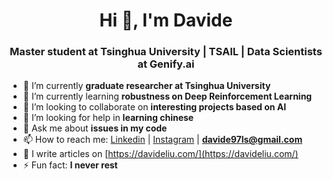 <h1 align="center">Hi 👋, I'm Davide</h1>
<h3 align="center">Master student at Tsinghua University | TSAIL | Data Scientists at Genify.ai</h3>
<!--
**davide97l/davide97l** is a ✨ _special_ ✨ repository because its `README.md` (this file) appears on your GitHub profile.-->

- 🔭 I’m currently **graduate researcher at Tsinghua University**
- 🌱 I’m currently learning **robustness on Deep Reinforcement Learning**
- 👯 I’m looking to collaborate on **interesting projects based on AI**
- 🤔 I’m looking for help in **learning chinese**
- 💬 Ask me about **issues in my code**
- 📫 How to reach me: [Linkedin](https://www.linkedin.com/in/davide-liu-9a39a3123/) | [Instagram](https://www.instagram.com/_davide_liu/) | **davide97ls@gmail.com**
- 📝 I write articles on [https://davideliu.com/](https://davideliu.com/)
- ⚡ Fun fact: **I never rest**
<!--<p align="center"><img align="center" src="https://github-readme-stats.vercel.app/api/top-langs/?username=davide97l&layout=compact&hide=html" alt="davide97l" /></p>

<!--<p align="center"><img src="https://github-readme-stats.vercel.app/api?username=davide97l&show_icons=true" alt="davide97l" /></p>

![](https://hit.yhype.me/github/profile?user_id=41103541)
